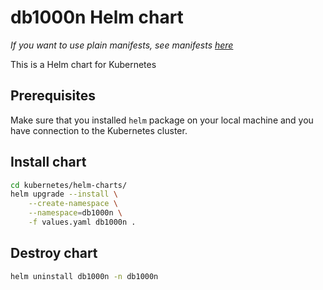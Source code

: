 # db1000n Helm chart

*If you want to use plain manifests, see manifests [here](../manifests/)*

This is a Helm chart for Kubernetes

## Prerequisites

Make sure that you installed `helm` package on your local machine and you have connection to the Kubernetes cluster.

## Install chart

```bash
cd kubernetes/helm-charts/
helm upgrade --install \
    --create-namespace \
    --namespace=db1000n \
    -f values.yaml db1000n .
```

## Destroy chart

```bash
helm uninstall db1000n -n db1000n
```
